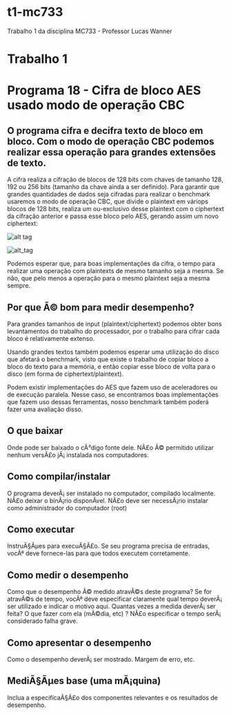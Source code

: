 # t1-mc733
Trabalho 1 da disciplina MC733 - Professor Lucas Wanner

# Trabalho 1

# Programa 18 - Cifra de bloco AES usado modo de operação CBC
## O programa cifra e decifra texto de bloco em bloco. Com o modo de operação CBC podemos realizar essa operação para grandes extensões de texto.

A cifra realiza a cifração de blocos de 128 bits com chaves de tamanho 128, 192 ou 256 bits (tamanho
da chave ainda a ser definido). Para garantir que grandes quantidades de dados seja cifradas para
realizar o benchmark usaremos o modo de operação CBC, que divide o plaintext em váriops blocos de
128 bits, realiza um ou-exclusivo desse plaintext com o ciphertext da cifração anterior e passa esse
bloco pelo AES, gerando assim um novo ciphertext:

![alt tag](https://upload.wikimedia.org/wikipedia/commons/8/80/CBC_encryption.svg)

![alt_tag](https://upload.wikimedia.org/wikipedia/commons/2/2a/CBC_decryption.svg)

Podemos esperar que, para boas implementações da cifra, o tempo para realizar uma operação com
plaintexts de mesmo tamanho seja a mesma. Se não, que pelo menos a operação para o mesmo plaintext
seja a mesma sempre.

## Por que Ã© bom para medir desempenho?

Para grandes tamanhos de input (plaintext/ciphertext) podemos obter bons levantamentos do trabalho
do processador, por o trabalho para cifrar cada bloco é relativamente extenso.

Usando grandes textos também podemos esperar uma utilização do disco que afetará o benchmark, visto
que existe o trabalho de copiar bloco a bloco do texto para a memória, e então copiar esse bloco de
volta para o disco (em forma de ciphertext/plaintext).

Podem existir implementações do AES que fazem uso de aceleradores ou de execução paralela. Nesse
caso, se encontramos boas implementações que fazem uso dessas ferramentas, nosso benchmark também
poderá fazer uma avaliação disso.

## O que baixar
Onde pode ser baixado o cÃ³digo fonte dele. NÃ£o Ã© permitido utilizar nenhum versÃ£o jÃ¡ instalada
nos computadores.
## Como compilar/instalar
O programa deverÃ¡ ser instalado no computador, compilado localmente. NÃ£o deixar o binÃ¡rio
disponÃ­vel. NÃ£o deve ser necessÃ¡rio instalar como administrador do computador (root)
## Como executar
InstruÃ§Ãµes para execuÃ§Ã£o. Se seu programa precisa de entradas, vocÃª deve fornece-las para que
todos executem corretamente.
## Como medir o desempenho
Como que o desempenho Ã© medido atravÃ©s deste programa? Se for atravÃ©s de tempo, vocÃª deve
especificar claramente qual tempo deverÃ¡ ser utilizado e indicar o motivo aqui. Quantas vezes a
medida deverÃ¡ ser feita? O que fazer com ela (mÃ©dia, etc) ? NÃ£o especificar o tempo serÃ¡
considerado falha grave.
## Como apresentar o desempenho
Como o desempenho deverÃ¡ ser mostrado. Margem de erro, etc. 
## MediÃ§Ãµes base (uma mÃ¡quina)
Inclua a especificaÃ§Ã£o dos componentes relevantes e os resultados de desempenho.
